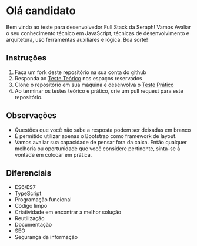 # Olá candidato
Bem vindo ao teste para desenvolvedor Full Stack da Seraph! Vamos Avaliar o seu conhecimento técnico em JavaScript, técnicas de desenvolvimento e arquitetura, uso ferramentas auxiliares e lógica. Boa sorte!

## Instruções
1. Faça um fork deste repositório na sua conta do github
2. Responda ao [Teste Teórico](teste-teorico.md) nos espaços reservados
3. Clone o repositório em sua máquina e desenvolva o [Teste Prático](teste-pratico.md)
4. Ao terminar os testes teórico e prático, crie um pull request para este repositório.

## Observações
* Questões que você não sabe a resposta podem ser deixadas em branco
* É permitido utilizar apenas o Bootstrap como framework de layout.
* Vamos avaliar sua capacidade de pensar fora da caixa. Então qualquer melhoria ou oportunidade que você considere pertinente, sinta-se à vontade em colocar em prática.

## Diferenciais
* ES6/ES7
* TypeScript
* Programação funcional
* Código limpo
* Criatividade em encontrar a melhor solução 
* Reutilização
* Documentação
* SEO
* Segurança da informação
